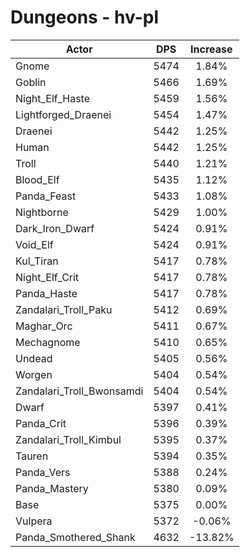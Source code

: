 # Dungeons - hv-pl
| Actor | DPS | Increase |
|---|:---:|:---:|
|Gnome|5474|1.84%|
|Goblin|5466|1.69%|
|Night_Elf_Haste|5459|1.56%|
|Lightforged_Draenei|5454|1.47%|
|Draenei|5442|1.25%|
|Human|5442|1.25%|
|Troll|5440|1.21%|
|Blood_Elf|5435|1.12%|
|Panda_Feast|5433|1.08%|
|Nightborne|5429|1.00%|
|Dark_Iron_Dwarf|5424|0.91%|
|Void_Elf|5424|0.91%|
|Kul_Tiran|5417|0.78%|
|Night_Elf_Crit|5417|0.78%|
|Panda_Haste|5417|0.78%|
|Zandalari_Troll_Paku|5412|0.69%|
|Maghar_Orc|5411|0.67%|
|Mechagnome|5410|0.65%|
|Undead|5405|0.56%|
|Worgen|5404|0.54%|
|Zandalari_Troll_Bwonsamdi|5404|0.54%|
|Dwarf|5397|0.41%|
|Panda_Crit|5396|0.39%|
|Zandalari_Troll_Kimbul|5395|0.37%|
|Tauren|5394|0.35%|
|Panda_Vers|5388|0.24%|
|Panda_Mastery|5380|0.09%|
|Base|5375|0.00%|
|Vulpera|5372|-0.06%|
|Panda_Smothered_Shank|4632|-13.82%|
